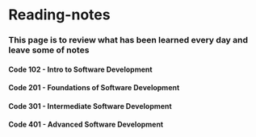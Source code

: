 # Reading-notes

### This page is to review what has been learned every day and leave some of notes 

#### Code 102 - Intro to Software Development
#### Code 201 - Foundations of Software Development
#### Code 301 - Intermediate Software Development
#### Code 401 - Advanced Software Development

